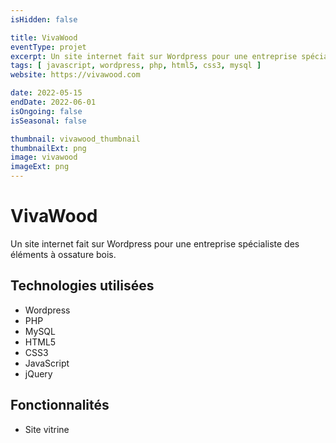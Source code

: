 ```yaml
---
isHidden: false

title: VivaWood
eventType: projet
excerpt: Un site internet fait sur Wordpress pour une entreprise spécialiste des éléments à ossature bois.
tags: [ javascript, wordpress, php, html5, css3, mysql ]
website: https://vivawood.com

date: 2022-05-15
endDate: 2022-06-01
isOngoing: false
isSeasonal: false

thumbnail: vivawood_thumbnail
thumbnailExt: png
image: vivawood
imageExt: png
---
```


# VivaWood

Un site internet fait sur Wordpress pour une entreprise spécialiste des éléments à ossature bois.

## Technologies utilisées

- Wordpress
- PHP
- MySQL
- HTML5
- CSS3
- JavaScript
- jQuery

## Fonctionnalités

- Site vitrine
